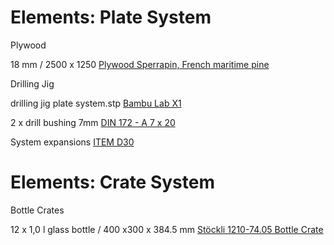 # Elements: Plate System

Plywood

18 mm / 2500 x 1250 [Plywood Sperrapin, French maritime pine](https://www.zehnder-handel.ch/customer/files/73/A---Sperrholz-2025-05-01.pdf)

Drilling Jig

drilling jig plate system.stp [Bambu Lab X1](https://eu.store.bambulab.com/de/products/pla-cf?p=W3sicHJvcGVydHlLZXkiOiJGYXJiZSIsInByb3BlcnR5VmFsdWUiOiJNYXRjaGEtR3LDvG4gKDE0NTAwKSJ9LHsicHJvcGVydHlLZXkiOiJUeXAiLCJwcm9wZXJ0eVZhbHVlIjoiIn0seyJwcm9wZXJ0eUtleSI6Ikdyw7bDn2UiLCJwcm9wZXJ0eVZhbHVlIjoiMSBrZyJ9XQ%3D%3D
)

2 x drill bushing 7mm [DIN 172 - A 7 x 20](https://www.maedler.de/Article/62210720)


System expansions [ITEM D30](https://www.item24.com/de-de/search/?q=D30&_gl=1*12jenbg*_gcl_aw*R0NMLjE3NDQxMTI0OTcuRUFJYUlRb2JDaE1JNS1Ud3BhM0lqQU1WczFOQkFoMHVnd3F0RUFBWUFTQUFFZ0t6elBEX0J3RQ..*_gcl_au*MjAxNzQwMjU5OS4xNzQ0MTEyNDg0*_ga*NzcwNTUyNDI2LjE3MzM5MzI5ODQ.*_ga_L5MYWBK2L4*czE3NDg5NDQzMTUkbzIkZzEkdDE3NDg5NDQ2NDEkajM1JGwwJGgw)

# Elements: Crate System

Bottle Crates

12 x 1,0 l glass bottle / 400 x300 x 384.5 mm [Stöckli 1210-74.05 Bottle Crate](https://www.gebinde-technologie.ch/index.cfm?tem=1&spr=1&hpn=1&sbn=1&ssn=9)
